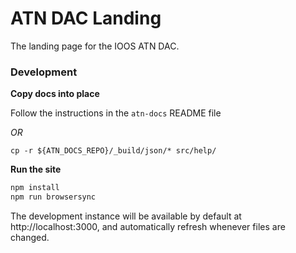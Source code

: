 # ATN DAC Landing

The landing page for the IOOS ATN DAC.

### Development

**Copy docs into place**

Follow the instructions in the `atn-docs` README file

*OR*

```
cp -r ${ATN_DOCS_REPO}/_build/json/* src/help/
```


**Run the site**

```bash
npm install
npm run browsersync
```

The development instance will be available by default at http://localhost:3000, and automatically refresh whenever files are changed.
